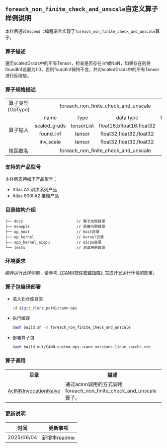 ## `foreach_non_finite_check_and_unscale`自定义算子样例说明 
本样例通过`Ascend C`编程语言实现了`foreach_non_finite_check_and_unscale`算子。

### 算子描述
遍历scaledGrads中的所有Tensor，检查是否存在inf或NaN，如果存在则将foundInf设置为1.0，否则foundInf保持不变，并对scaledGrads中的所有Tensor进行反缩放。


### 算子规格描述

<table>
<tr><td rowspan="1" align="center">算子类型(OpType)</td><td colspan="4" align="center">foreach_non_finite_check_and_unscale</td></tr>
<tr>
<tr><td rowspan="4" align="center">算子输入</td><td align="center">name</td><td align="center">Type</td><td align="center">data type</td><td align="center">format</td></tr>
<tr><td align="center">scaled_grads</td><td align="center">tensorList</td><td align="center">float16,bfloat16,float32</td><td align="center">ND</td></tr>
<tr><td align="center">found_inf</td><td align="center">tensor</td><td align="center">float32,float32,float32</td><td align="center">ND</td></tr>
<tr><td align="center">inv_scale</td><td align="center">tensor</td><td align="center">float32,float32,float32</td><td align="center">ND</td></tr>
</tr>
<tr><td rowspan="1" align="center">核函数名</td><td colspan="4" align="center">foreach_non_finite_check_and_unscale</td></tr>
</table>

### 支持的产品型号
本样例支持如下产品型号：
- Atlas A2 训练系列产品
- Atlas 800I A2 推理产品

### 目录结构介绍
```
├── docs                        // 算子文档目录
├── example                     // 调用示例目录
├── op_host                     // host目录
├── op_kernel                   // kernel目录
├── opp_kernel_aicpu            // aicpu目录
└── tests                       // 测试用例目录
```

### 环境要求
编译运行此样例前，请参考[《CANN软件安装指南》](https://hiascend.com/document/redirect/CannCommunityInstSoftware)完成开发运行环境的部署。

### 算子包编译部署
  - 进入到仓库目录

    ```bash
    cd ${git_clone_path}/cann-ops
    ```

  - 执行编译

    ```bash
    bash build.sh -n foreach_non_finite_check_and_unscale
    ```

  - 部署算子包

    ```bash
    bash build_out/CANN-custom_ops-<cann_version>-linux.<arch>.run
    ```
### 算子调用
<table>
    <th>目录</th><th>描述</th>
    <tr>
        <td><a href="./examples/AclNNInvocationNaive"> AclNNInvocationNaive</td><td>通过aclnn调用的方式调用foreach_non_finite_check_and_unscale算子。</td>
    </tr>
</table>

### 更新说明
| 时间 | 更新事项 |
|----|------|
| 2025/06/04 | 新增本readme |
